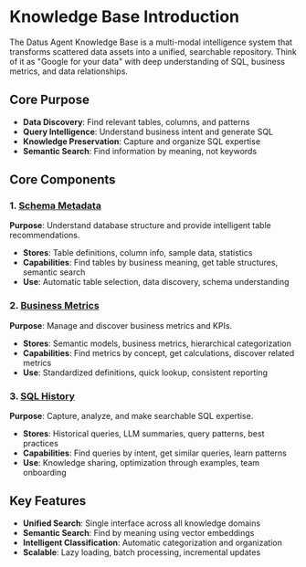 # Knowledge Base Introduction

The Datus Agent Knowledge Base is a multi-modal intelligence system that transforms scattered data assets into a unified, searchable repository. Think of it as "Google for your data" with deep understanding of SQL, business metrics, and data relationships.

## Core Purpose

- **Data Discovery**: Find relevant tables, columns, and patterns
- **Query Intelligence**: Understand business intent and generate SQL
- **Knowledge Preservation**: Capture and organize SQL expertise
- **Semantic Search**: Find information by meaning, not keywords

## Core Components

### 1. [Schema Metadata](metadata.md)

**Purpose**: Understand database structure and provide intelligent table recommendations.

- **Stores**: Table definitions, column info, sample data, statistics
- **Capabilities**: Find tables by business meaning, get table structures, semantic search
- **Use**: Automatic table selection, data discovery, schema understanding

### 2. [Business Metrics](metrics.md)

**Purpose**: Manage and discover business metrics and KPIs.

- **Stores**: Semantic models, business metrics, hierarchical categorization
- **Capabilities**: Find metrics by concept, get calculations, discover related metrics
- **Use**: Standardized definitions, quick lookup, consistent reporting

### 3. [SQL History](sql_history.md)

**Purpose**: Capture, analyze, and make searchable SQL expertise.

- **Stores**: Historical queries, LLM summaries, query patterns, best practices
- **Capabilities**: Find queries by intent, get similar queries, learn patterns
- **Use**: Knowledge sharing, optimization through examples, team onboarding


## Key Features

- **Unified Search**: Single interface across all knowledge domains
- **Semantic Search**: Find by meaning using vector embeddings
- **Intelligent Classification**: Automatic categorization and organization
- **Scalable**: Lazy loading, batch processing, incremental updates
